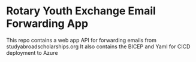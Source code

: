 # Rotary Youth Exchange Email Forwarding App
This repo contains a web app API for forwarding emails from studyabroadscholarships.org
It also contains the BICEP and Yaml for CICD deployment to Azure